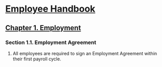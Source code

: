 # [Employee Handbook](../index.md)

## [Chapter 1. Employment](index.md)

### Section 1.1. Employment Agreement

1. All employees are required to sign an Employment Agreement within their first payroll cycle.
